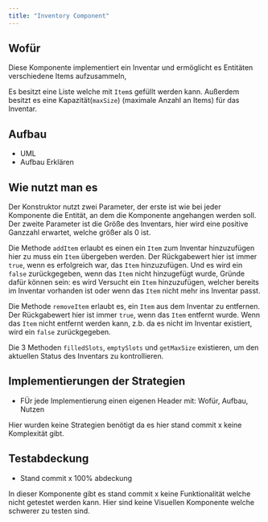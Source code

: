 ```yaml
---
title: "Inventory Component"
---
```


## Wofür


Diese Komponente implementiert ein Inventar und ermöglicht es Entitäten verschiedene Items aufzusammeln,


Es besitzt eine Liste welche mit `Item`s gefüllt werden kann. Außerdem besitzt es eine Kapazität(`maxSize`) (maximale Anzahl an Items) für das
Inventar.

## Aufbau

- UML
- Aufbau Erklären

## Wie nutzt man es


Der Konstruktor nutzt zwei Parameter, der erste ist wie bei jeder Komponente die Entität, an dem die Komponente
angehangen werden soll. Der zweite Parameter ist die Größe des Inventars, hier wird eine positive Ganzzahl erwartet,
welche größer als 0 ist.

Die Methode `addItem` erlaubt es einen ein `Item` zum Inventar hinzuzufügen hier zu muss ein `Item` übergeben werden.
Der Rückgabewert hier ist immer `true`, wenn es erfolgreich war, das `Item` hinzuzufügen. Und es wird ein `false`
zurückgegeben, wenn das `Item` nicht hinzugefügt wurde, Gründe dafür können sein: es wird Versucht ein `Item` hinzuzufügen, welcher bereits im Inventar
vorhanden ist oder wenn das `Item` nicht mehr ins Inventar passt.

Die Methode `removeItem` erlaubt es, ein `Item` aus dem Inventar zu entfernen. Der Rückgabewert hier ist immer `true`,
wenn das `Item` entfernt wurde. Wenn das `Item` nicht entfernt werden kann, z.b. da es nicht im Inventar existiert, wird ein `false`
zurückgegeben.

Die 3 Methoden `filledSlots`, `emptySlots` und `getMaxSize` existieren, um den aktuellen Status des Inventars zu
kontrollieren.

## Implementierungen der Strategien

- FÜr jede Implementierung einen eigenen Header mit: Wofür, Aufbau, Nutzen

Hier wurden keine Strategien benötigt da es hier stand commit x keine Komplexität gibt.

## Testabdeckung


- Stand commit x 100% abdeckung


In dieser Komponente gibt es stand commit x keine Funktionalität welche nicht getestet werden kann. Hier sind keine
Visuellen Komponente welche schwerer zu testen sind.
